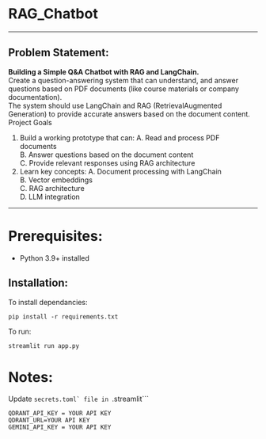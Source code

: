 ﻿# RAG_Chatbot
---
## Problem Statement:
**Building a Simple Q&A Chatbot with RAG and LangChain.** <br> 
Create a question-answering system that can understand, and answer questions based on PDF documents (like course materials or company documentation). <br>
The system should use LangChain and RAG (RetrievalAugmented Generation) to provide accurate answers based on the document content. <br>
Project Goals

1. Build a working prototype that can:
  A. Read and process PDF documents <br>
  B. Answer questions based on the document content <br>
  C. Provide relevant responses using RAG architecture <br>
2. Learn key concepts:
   A. Document processing with LangChain <br>
   B. Vector embeddings <br>
   C. RAG architecture <br>
   D. LLM integration <br>
---
# Prerequisites:
- Python 3.9+ installed <br>
## Installation:
To install dependancies:
```
pip install -r requirements.txt
```

To run:
```
streamlit run app.py
```
# Notes:
Update ```secrets.toml` file in ```.streamlit```
```
QDRANT_API_KEY = YOUR API KEY
QDRANT_URL=YOUR API KEY
GEMINI_API_KEY = YOUR API KEY
```
